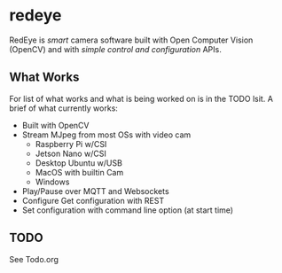 # redeye

RedEye is *smart* camera software built with Open Computer Vision
(OpenCV) and with _simple control and configuration_ APIs.

## What Works

For list of what works and what is being worked on is in the TODO
lsit. A brief of what currently works:

+ Built with OpenCV
+ Stream MJpeg from most OSs with video cam
  + Raspberry Pi w/CSI 
  + Jetson Nano w/CSI
  + Desktop Ubuntu w/USB
  + MacOS with builtin Cam
  - Windows 
+ Play/Pause over MQTT and Websockets
+ Configure Get configuration with REST
+ Set configuration with command line option (at start time)


## TODO

See Todo.org
